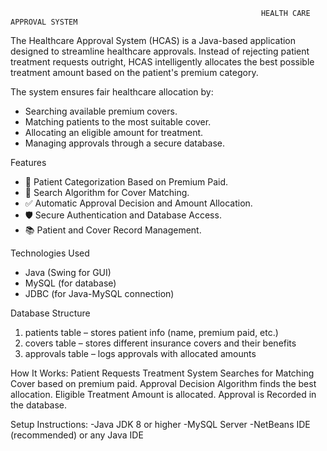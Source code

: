                                                             HEALTH CARE APPROVAL SYSTEM
The Healthcare Approval System (HCAS) is a Java-based application designed to streamline healthcare approvals.
Instead of rejecting patient treatment requests outright, HCAS intelligently allocates the best possible treatment amount based on the patient's premium category.

The system ensures fair healthcare allocation by:
- Searching available premium covers.
- Matching patients to the most suitable cover.
- Allocating an eligible amount for treatment.
- Managing approvals through a secure database.


Features
- 🏥 Patient Categorization Based on Premium Paid.
- 🔎 Search Algorithm for Cover Matching.
- ✅ Automatic Approval Decision and Amount Allocation.
- 🛡️ Secure Authentication and Database Access.
- 📚 Patient and Cover Record Management.

Technologies Used
- Java (Swing for GUI)
- MySQL (for database)
- JDBC (for Java-MySQL connection)
  
Database Structure
1. patients table – stores patient info (name, premium paid, etc.)
2. covers table – stores different insurance covers and their benefits
3. approvals table – logs approvals with allocated amounts

How It Works:
Patient Requests Treatment
System Searches for Matching Cover based on premium paid.
Approval Decision Algorithm finds the best allocation.
Eligible Treatment Amount is allocated.
Approval is Recorded in the database.

Setup Instructions:
-Java JDK 8 or higher
-MySQL Server
-NetBeans IDE (recommended) or any Java IDE





